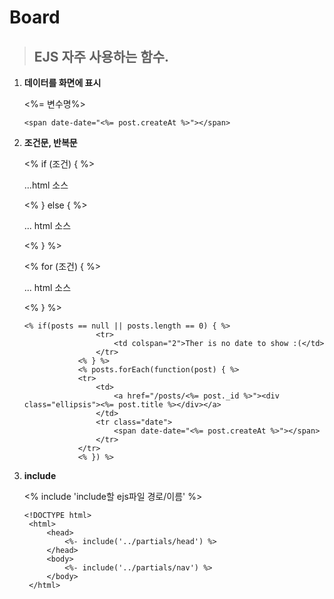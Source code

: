 Board
=====


> ## EJS 자주 사용하는 함수.
1. **데이터를 화면에 표시**
   
   <%= 변수명%>
   ```
   <span date-date="<%= post.createAt %>"></span>
   ```
2. **조건문, 반복문**

    <% if (조건) { %>

    ...html 소스

    <% } else { %>

    ... html 소스

    <% } %>

    <% for (조건) { %>

    ... html 소스

    <% } %>
    ```
    <% if(posts == null || posts.length == 0) { %>
                    <tr>
                        <td colspan="2">Ther is no date to show :(</td>
                    </tr>
                <% } %>
                <% posts.forEach(function(post) { %>
                <tr>
                    <td>
                        <a href="/posts/<%= post._id %>"><div class="ellipsis"><%= post.title %></div></a>
                    </td>
                    <tr class="date">
                        <span date-date="<%= post.createAt %>"></span>
                    </tr>
                </tr>
                <% }) %>
    ```
3. **include**
   
   <% include 'include할 ejs파일 경로/이름' %>
   ```
   <!DOCTYPE html>
    <html>
        <head>
            <%- include('../partials/head') %>
        </head>
        <body>
            <%- include('../partials/nav') %>
        </body>
    </html>    
   ```